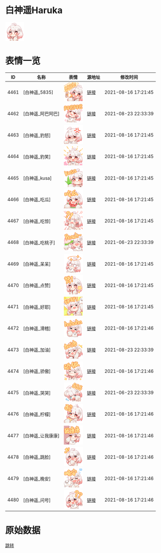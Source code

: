 # 白神遥Haruka

<img src="./cover.png" height="60" alt="cover" />

# 表情一览

|ID|名称|表情|源地址|修改时间|
|----|----|----|----|----|
|4461|[白神遥_5835]|<img src="./pic/004461_%5B白神遥_5835%5D.png" height="60" alt="5835"/>|[链接](http://i0.hdslb.com/bfs/emote/e4ac01d17f77c0cae31563543bfaf7696e4a098a.png)|2021-08-16 17:21:45|
|4462|[白神遥_阿巴阿巴]|<img src="./pic/004462_%5B白神遥_阿巴阿巴%5D.png" height="60" alt="阿巴阿巴"/>|[链接](http://i0.hdslb.com/bfs/emote/e622a45667e77ef0ebe0adea0060221089a1c66c.png)|2021-08-23 22:33:39|
|4463|[白神遥_豹怒]|<img src="./pic/004463_%5B白神遥_豹怒%5D.png" height="60" alt="豹怒"/>|[链接](http://i0.hdslb.com/bfs/emote/eb50508f4a7eb8161064de88e5053e61ce1b11f3.png)|2021-08-16 17:21:45|
|4464|[白神遥_豹笑]|<img src="./pic/004464_%5B白神遥_豹笑%5D.png" height="60" alt="豹笑"/>|[链接](http://i0.hdslb.com/bfs/emote/274334c09ea5ab157239dfcf54616a6bc4a8b3da.png)|2021-08-16 17:21:45|
|4465|[白神遥_kusa]|<img src="./pic/004465_%5B白神遥_kusa%5D.png" height="60" alt="kusa"/>|[链接](http://i0.hdslb.com/bfs/emote/e0a1976124c40d2feb229d11f55769824834bbb7.png)|2021-08-16 17:21:45|
|4466|[白神遥_吃瓜]|<img src="./pic/004466_%5B白神遥_吃瓜%5D.png" height="60" alt="吃瓜"/>|[链接](http://i0.hdslb.com/bfs/emote/d1d25c70a54592cb8917e17b24280458d2b550b0.png)|2021-08-16 17:21:45|
|4467|[白神遥_吃惊]|<img src="./pic/004467_%5B白神遥_吃惊%5D.png" height="60" alt="吃惊"/>|[链接](http://i0.hdslb.com/bfs/emote/a3363c186454c1d65308240808865b2f2ae68a89.png)|2021-08-16 17:21:45|
|4468|[白神遥_吃桃子]|<img src="./pic/004468_%5B白神遥_吃桃子%5D.png" height="60" alt="吃桃子"/>|[链接](http://i0.hdslb.com/bfs/emote/8605ff12414d0934d01de8a42bffd4d5c8749eba.png)|2021-06-23 22:33:39|
|4469|[白神遥_呆呆]|<img src="./pic/004469_%5B白神遥_呆呆%5D.png" height="60" alt="呆呆"/>|[链接](http://i0.hdslb.com/bfs/emote/312911bbf70c112fffe6c1115a5fd985b96db585.png)|2021-08-16 17:21:45|
|4470|[白神遥_点赞]|<img src="./pic/004470_%5B白神遥_点赞%5D.png" height="60" alt="点赞"/>|[链接](http://i0.hdslb.com/bfs/emote/751c26214be730957ae61a550e7d5bcb1c945607.png)|2021-08-16 17:21:45|
|4471|[白神遥_好耶]|<img src="./pic/004471_%5B白神遥_好耶%5D.png" height="60" alt="好耶"/>|[链接](http://i0.hdslb.com/bfs/emote/e9ecf8824c4d8a776467c3218578bee54f0c126d.png)|2021-08-16 17:21:45|
|4472|[白神遥_滑稽]|<img src="./pic/004472_%5B白神遥_滑稽%5D.png" height="60" alt="滑稽"/>|[链接](http://i0.hdslb.com/bfs/emote/8d9b8cc06890c8d9f42f11a305342476b57a9fd0.png)|2021-08-16 17:21:46|
|4473|[白神遥_加油]|<img src="./pic/004473_%5B白神遥_加油%5D.png" height="60" alt="加油"/>|[链接](http://i0.hdslb.com/bfs/emote/fa3e1cfc38b15f490e8970377d8a4d82e98a3c88.png)|2021-08-23 22:33:39|
|4474|[白神遥_骄傲]|<img src="./pic/004474_%5B白神遥_骄傲%5D.png" height="60" alt="骄傲"/>|[链接](http://i0.hdslb.com/bfs/emote/5674e541a108a7926239203519a56825e9cfd0cd.png)|2021-08-16 17:21:46|
|4475|[白神遥_哭哭]|<img src="./pic/004475_%5B白神遥_哭哭%5D.png" height="60" alt="哭哭"/>|[链接](http://i0.hdslb.com/bfs/emote/f0a42fae1d90f06b6f714bf5ea9f693ec04c6c37.png)|2021-06-23 22:33:39|
|4476|[白神遥_柠檬]|<img src="./pic/004476_%5B白神遥_柠檬%5D.png" height="60" alt="柠檬"/>|[链接](http://i0.hdslb.com/bfs/emote/e790a70864b3470513a9dff56357f8836180fda4.png)|2021-08-16 17:21:46|
|4477|[白神遥_让我康康]|<img src="./pic/004477_%5B白神遥_让我康康%5D.png" height="60" alt="让我康康"/>|[链接](http://i0.hdslb.com/bfs/emote/c51dc6bff4bb9c61a43d131821e7aa34390ed386.png)|2021-08-16 17:21:46|
|4478|[白神遥_跳脸]|<img src="./pic/004478_%5B白神遥_跳脸%5D.png" height="60" alt="跳脸"/>|[链接](http://i0.hdslb.com/bfs/emote/9b195f5c40cdbf4f92df13e4c20ce33d0c001308.png)|2021-08-16 17:21:46|
|4479|[白神遥_晚安]|<img src="./pic/004479_%5B白神遥_晚安%5D.png" height="60" alt="晚安"/>|[链接](http://i0.hdslb.com/bfs/emote/ed0fb3ed0590b9e21fbe634716b6c936447a27ec.png)|2021-08-16 17:21:46|
|4480|[白神遥_问号]|<img src="./pic/004480_%5B白神遥_问号%5D.png" height="60" alt="问号"/>|[链接](http://i0.hdslb.com/bfs/emote/57bf1a59688bc73d2fe5dc4b9f5d12d1b346a942.png)|2021-08-16 17:21:46|

# 原始数据

[跳转](./raw.json)

